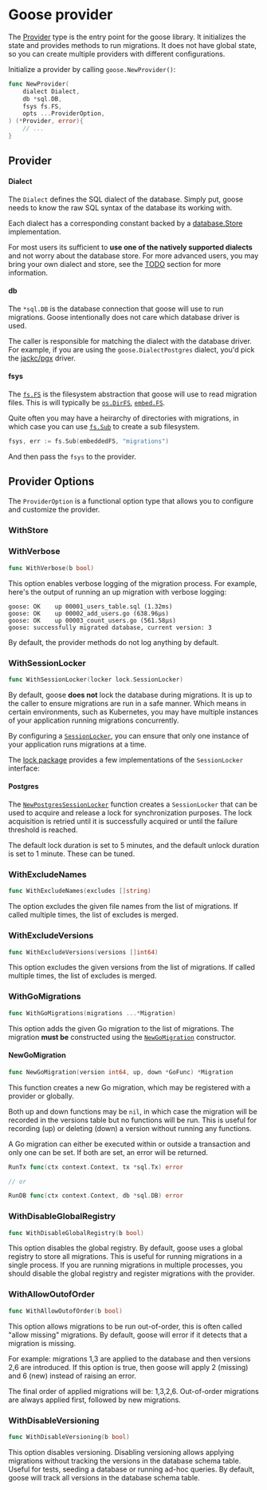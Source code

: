# Goose provider

The [Provider](https://pkg.go.dev/github.com/pressly/goose/v3#Provider) type is the entry point for
the goose library. It initializes the state and provides methods to run migrations. It does not have
global state, so you can create multiple providers with different configurations.

Initialize a provider by calling `goose.NewProvider()`:

```go
func NewProvider(
    dialect Dialect,
    db *sql.DB,
    fsys fs.FS,
    opts ...ProviderOption,
) (*Provider, error){
    // ...
}
```

## Provider

#### Dialect

The `Dialect` defines the SQL dialect of the database. Simply put, goose needs to know the raw SQL
syntax of the database its working with.

Each dialect has a corresponding constant backed by a
[database.Store](https://pkg.go.dev/github.com/pressly/goose/v3@v3.20.0/database#Store)
implementation.

For most users its sufficient to **use one of the natively supported dialects** and not worry about
the database store. For more advanced users, you may bring your own dialect and store, see the
[TODO]() section for more information.

#### db

The `*sql.DB` is the database connection that goose will use to run migrations. Goose intentionally
does not care which database driver is used.

The caller is responsible for matching the dialect with the database driver. For example, if you are
using the `goose.DialectPostgres` dialect, you'd pick the [jackc/pgx](https://github.com/jackc/pgx)
driver.

#### fsys

The [`fs.FS`](https://pkg.go.dev/io/fs#FS) is the filesystem abstraction that goose will use to read
migration files. This is will typically be [`os.DirFS`](https://pkg.go.dev/os#DirFS),
[`embed.FS`](https://pkg.go.dev/embed#FS).

Quite often you may have a heirarchy of directories with migrations, in which case you can use
[`fs.Sub`](https://pkg.go.dev/fs#Sub) to create a sub filesystem.

```go
fsys, err := fs.Sub(embeddedFS, "migrations")
```

And then pass the `fsys` to the provider.

## Provider Options

The `ProviderOption` is a functional option type that allows you to configure and customize the
provider.

### WithStore

### WithVerbose

```go
func WithVerbose(b bool)
```

This option enables verbose logging of the migration process. For example, here's the output of
running an up migration with verbose logging:

```shell
goose: OK    up 00001_users_table.sql (1.32ms)
goose: OK    up 00002_add_users.go (638.96µs)
goose: OK    up 00003_count_users.go (561.58µs)
goose: successfully migrated database, current version: 3
```

By default, the provider methods do not log anything by default.

### WithSessionLocker

```go
func WithSessionLocker(locker lock.SessionLocker)
```

By default, goose **does not** lock the database during migrations. It is up to the caller to ensure
migrations are run in a safe manner. Which means in certain environments, such as Kubernetes, you
may have multiple instances of your application running migrations concurrently.

By configuring a
[`SessionLocker`](https://pkg.go.dev/github.com/pressly/goose/v3@v3.20.0/lock#SessionLocker), you
can ensure that only one instance of your application runs migrations at a time.

The [lock package](https://pkg.go.dev/github.com/pressly/goose/v3@v3.20.0/lock) provides a few
implementations of the `SessionLocker` interface:

#### Postgres

The
[`NewPostgresSessionLocker`](https://pkg.go.dev/github.com/pressly/goose/v3@v3.20.0/lock#NewPostgresSessionLocker)
function creates a `SessionLocker` that can be used to acquire and release a lock for
synchronization purposes. The lock acquisition is retried until it is successfully acquired or until
the failure threshold is reached.

The default lock duration is set to 5 minutes, and the default unlock duration is set to 1 minute.
These can be tuned.

### WithExcludeNames

```go
func WithExcludeNames(excludes []string)
```

The option excludes the given file names from the list of migrations. If called multiple times, the
list of excludes is merged.

### WithExcludeVersions

```go
func WithExcludeVersions(versions []int64)
```

This option excludes the given versions from the list of migrations. If called multiple times, the
list of excludes is merged.

### WithGoMigrations

```go
func WithGoMigrations(migrations ...*Migration)
```

This option adds the given Go migration to the list of migrations. The migration **must be**
constructed using the
[`NewGoMigration`](https://pkg.go.dev/github.com/pressly/goose/v3#NewGoMigration) constructor.

#### NewGoMigration

```go
func NewGoMigration(version int64, up, down *GoFunc) *Migration
```

This function creates a new Go migration, which may be registered with a provider or globally.

Both up and down functions may be `nil`, in which case the migration will be recorded in the
versions table but no functions will be run. This is useful for recording (up) or deleting (down) a
version without running any functions.

A Go migration can either be executed within or outside a transaction and only one can be set. If
both are set, an error will be returned.

```go
RunTx func(ctx context.Context, tx *sql.Tx) error

// or

RunDB func(ctx context.Context, db *sql.DB) error
```

### WithDisableGlobalRegistry

```go
func WithDisableGlobalRegistry(b bool)
```

This option disables the global registry. By default, goose uses a global registry to store all
migrations. This is useful for running migrations in a single process. If you are running migrations
in multiple processes, you should disable the global registry and register migrations with the
provider.

### WithAllowOutofOrder

```go
func WithAllowOutofOrder(b bool)
```

This option allows migrations to be run out-of-order, this is often called "allow missing"
migrations. By default, goose will error if it detects that a migration is missing.

For example: migrations 1,3 are applied to the database and then versions 2,6 are introduced. If
this option is true, then goose will apply 2 (missing) and 6 (new) instead of raising an error.

The final order of applied migrations will be: 1,3,2,6. Out-of-order migrations are always applied
first, followed by new migrations.

### WithDisableVersioning

```go
func WithDisableVersioning(b bool)
```

This option disables versioning. Disabling versioning allows applying migrations without tracking
the versions in the database schema table. Useful for tests, seeding a database or running ad-hoc
queries. By default, goose will track all versions in the database schema table.
